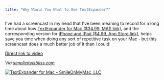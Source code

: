 ```yaml
---
title: "Why Would You Want to Use TextExpander?"
---
```

<p>I've had a screencast in my head that I've been meaning to record for a long time about how <a href="https://click.linksynergy.com/fs-bin/stat?id=6PFrOqNV4B8&offerid=146261&type=3&subid=0&tmpid=1826&RD_PARM1=http%253A%252F%252Fitunes.apple.com%252Fca%252Fapp%252Ftextexpander-for-mac%252Fid405274824%253Fmt%253D12%2526uo%253D4%2526partnerId%253D30" target="itunes_store">TextExpander for Mac ($34.99, MAS link)</a>, and the corresponding version for <a href="https://click.linksynergy.com/fs-bin/stat?id=6PFrOqNV4B8&offerid=146261&type=3&subid=0&tmpid=1826&RD_PARM1=http%253A%252F%252Fitunes.apple.com%252Fca%252Fapp%252Ftextexpander%252Fid326180690%253Fmt%253D8%2526uo%253D4%2526partnerId%253D30" target="itunes_store">iPhone and iPad ($4.99, App Store link)</a>, helps save you time when doing any sort of repetitive task on your Mac - but this screencast does a much better job of it than I could:</p>

<p><a href="https://vimeo.com/41933327">Direct link to video</a></p>
<p><em>Via <a href="https://simplicityisbliss.com/post/23088165940/textexpander-overview-video">simplicityisbliss.com</a></em></p>
<p><a href="https://click.linksynergy.com/fs-bin/stat?id=6PFrOqNV4B8&offerid=146261&type=3&subid=0&tmpid=1826&RD_PARM1=http%253A%252F%252Fitunes.apple.com%252Fca%252Fapp%252Ftextexpander-for-mac%252Fid405274824%253Fmt%253D12%2526uo%253D4%2526partnerId%253D30" target="itunes_store"><img src="https://r.mzstatic.com/images/web/linkmaker/badge_macappstore-lrg.gif" alt="TextExpander for Mac - SmileOnMyMac, LLC" style="border: 0;"/></a></p>
